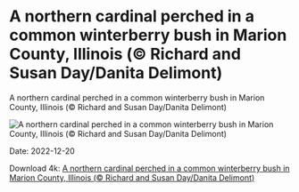 # A northern cardinal perched in a common winterberry bush in Marion County, Illinois (© Richard and Susan Day/Danita Delimont)

A northern cardinal perched in a common winterberry bush in Marion County, Illinois (© Richard and Susan Day/Danita Delimont)

![A northern cardinal perched in a common winterberry bush in Marion County, Illinois (© Richard and Susan Day/Danita Delimont)](https://bing.com/th?id=OHR.WinterberryBush_EN-US5722169778_UHD.jpg&w=1024&h=576)

Date: 2022-12-20

Download 4k: [A northern cardinal perched in a common winterberry bush in Marion County, Illinois (© Richard and Susan Day/Danita Delimont)](https://bing.com/th?id=OHR.WinterberryBush_EN-US5722169778_UHD.jpg)

